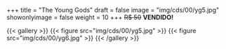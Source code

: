 +++
title = "The Young Gods"
draft = false
image = "img/cds/00/yg5.jpg"
showonlyimage = false
weight = 10
+++
<span class="sold">~~R$ 50~~</span> **VENDIDO!**

<!--more-->

{{< gallery >}}
{{< figure src="img/cds/00/yg5.jpg" >}}
{{< figure src="img/cds/00/yg6.jpg" >}}
{{< /gallery >}}
